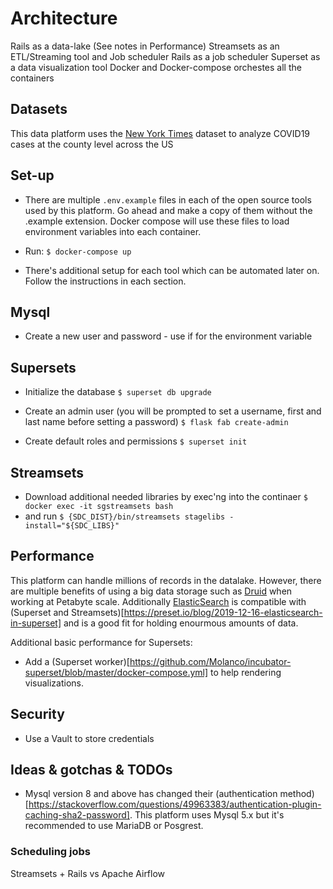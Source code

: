 # Architecture
Rails as a data-lake (See notes in Performance)
Streamsets as an ETL/Streaming tool and Job scheduler
Rails as a job scheduler
Superset as a data visualization tool
Docker and Docker-compose orchestes all the containers

## Datasets

This data platform uses the [New York Times](https://github.com/nytimes/covid-19-data
) dataset to analyze COVID19 cases at the county level across the US

## Set-up

* There are multiple `.env.example` files in each of the open source tools used by this platform. Go ahead and make a copy of them without the .example extension. Docker compose will use these files to load environment variables into each container.

* Run: `$ docker-compose up`

* There's additional setup for each tool which can be automated later on. Follow the instructions in each section.

## Mysql

* Create a new user and password - use if for the environment variable

## Supersets


* Initialize the database `$ superset db upgrade`

* Create an admin user (you will be prompted to set a username, first and last name before setting a password) `$ flask fab create-admin`

* Create default roles and permissions `$ superset init`

## Streamsets

* Download additional needed libraries by exec'ng into the continaer `$ docker exec -it sgstreamsets bash`
* and run `$ {SDC_DIST}/bin/streamsets stagelibs -install="${SDC_LIBS}"`


## Performance

This platform can handle millions of records in the datalake. However, there are multiple benefits of using a big data storage such as [Druid](https://medium.com/airbnb-engineering/druid-airbnb-data-platform-601c312f2a4c) when  working at Petabyte scale. Additionally [ElasticSearch](https://www.elastic.co/guide/en/elasticsearch/reference/current/docker.html) is compatible with (Superset and Streamsets)[https://preset.io/blog/2019-12-16-elasticsearch-in-superset] and is a good fit for holding enourmous amounts of data.

Additional basic performance for Supersets:

* Add a (Superset worker)[https://github.com/Molanco/incubator-superset/blob/master/docker-compose.yml] to help rendering visualizations.

## Security

* Use a Vault to store credentials


## Ideas & gotchas & TODOs

* Mysql version 8 and above has changed their (authentication method)[https://stackoverflow.com/questions/49963383/authentication-plugin-caching-sha2-password]. This platform uses Mysql 5.x but it's recommended to use MariaDB or Posgrest.

### Scheduling jobs

Streamsets + Rails
	vs
Apache Airflow
